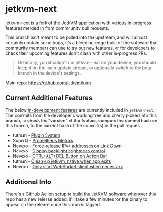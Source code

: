 # jetkvm-next

jetkvm-next is a fork of the JetKVM application with various in-progress features merged in from commnunity
pull requests.

This branch isn't meant to be pulled into the upstream, and will almost certainly contain some bugs, it's a 
bleeding-edge build of the software that community members can use to try out new features, or for developers to check
their upcoming features don't clash with other in-progress PRs.

> Generally, you shouldn't run jetkvm-next on your device, you should keep it on the main update stream, or optionally
> switch to the beta branch in the device's settings.

Main repo: https://github.com/jetkvm/kvm

## Current Additional Features
The below [in-development features](https://github.com/jetkvm/kvm) are currently included in `jetkvm-next`.
The commits from the developer's working tree and cherry picked into this branch, to check the "version" of the feature,
compare the commit hash on this branch, to the current hash of the commit(s) in the pull request.

- tutman - [Plugin System](https://github.com/jetkvm/kvm/pull/10)
- SuperQ - [Prometheus Metrics](https://github.com/jetkvm/kvm/pull/6)
- Nevexo - [Force-release IPv4 addresses on Link Down](https://github.com/jetkvm/kvm/pull/16)
- Nevexo - [Display backlight brightness control](https://github.com/jetkvm/kvm/pull/17)
- Nevexo - [CTRL+ALT+DEL Button on Action Bar](https://github.com/jetkvm/kvm/pull/18)
- tutman - [Clean-up jetkvm_native when app exits](https://github.com/jetkvm/kvm/pull/19)
- Nevexo - [Only start WebSocket client when necessary](https://github.com/jetkvm/kvm/pull/27)

## Additional Info
There's a GitHub Action setup to build the JetKVM software whenever this repo has a new release added, it'll take
a few minutes for the binary to appear on the release once this repo is tagged.
